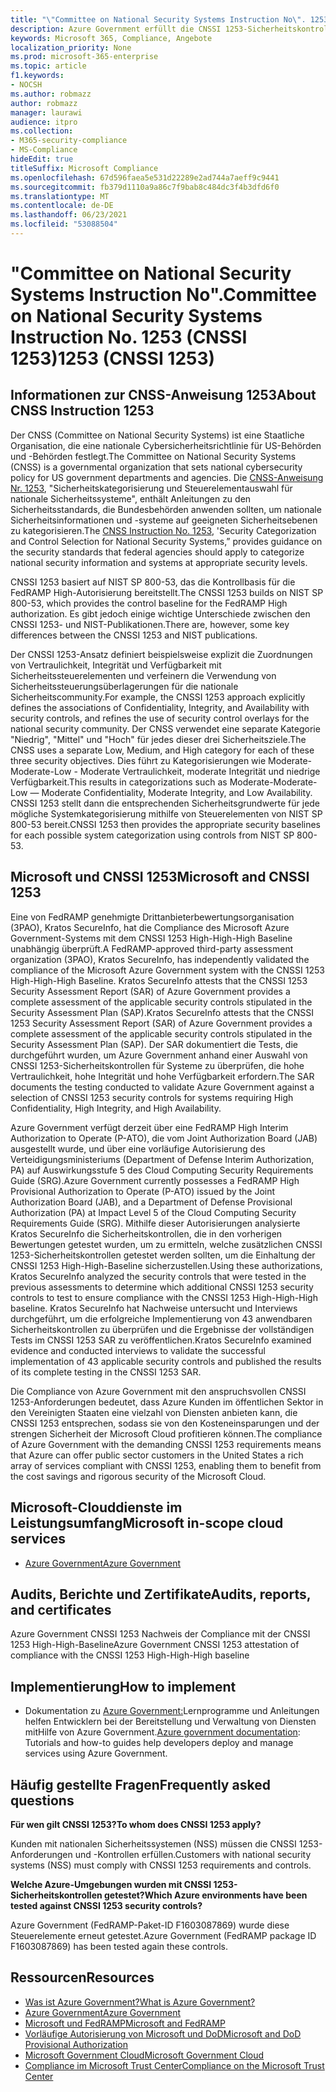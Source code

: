 ```yaml
---
title: "\"Committee on National Security Systems Instruction No\". 1253 (CNSSI 1253)"
description: Azure Government erfüllt die CNSSI 1253-Sicherheitskontrollen für US-Regierungssysteme, die hohe Vertraulichkeit, hohe Integrität und hohe Verfügbarkeit erfordern.
keywords: Microsoft 365, Compliance, Angebote
localization_priority: None
ms.prod: microsoft-365-enterprise
ms.topic: article
f1.keywords:
- NOCSH
ms.author: robmazz
author: robmazz
manager: laurawi
audience: itpro
ms.collection:
- M365-security-compliance
- MS-Compliance
hideEdit: true
titleSuffix: Microsoft Compliance
ms.openlocfilehash: 67d596faea5e531d22289e2ad744a7aeff9c9441
ms.sourcegitcommit: fb379d1110a9a86c7f9bab8c484dc3f4b3dfd6f0
ms.translationtype: MT
ms.contentlocale: de-DE
ms.lasthandoff: 06/23/2021
ms.locfileid: "53088504"
---
```

# <a name="committee-on-national-security-systems-instruction-no-1253-cnssi-1253"></a><span data-ttu-id="946d9-105">"Committee on National Security Systems Instruction No".</span><span class="sxs-lookup"><span data-stu-id="946d9-105">Committee on National Security Systems Instruction No.</span></span> <span data-ttu-id="946d9-106">1253 (CNSSI 1253)</span><span class="sxs-lookup"><span data-stu-id="946d9-106">1253 (CNSSI 1253)</span></span>

## <a name="about-cnss-instruction-1253"></a><span data-ttu-id="946d9-107">Informationen zur CNSS-Anweisung 1253</span><span class="sxs-lookup"><span data-stu-id="946d9-107">About CNSS Instruction 1253</span></span>

<span data-ttu-id="946d9-108">Der CNSS (Committee on National Security Systems) ist eine Staatliche Organisation, die eine nationale Cybersicherheitsrichtlinie für US-Behörden und -Behörden festlegt.</span><span class="sxs-lookup"><span data-stu-id="946d9-108">The Committee on National Security Systems (CNSS) is a governmental organization that sets national cybersecurity policy for US government departments and agencies.</span></span> <span data-ttu-id="946d9-109">Die [CNSS-Anweisung Nr. 1253](https://www.dss.mil/Portals/69/documents/io/rmf/CNSSI_No1253.pdf), "Sicherheitskategorisierung und Steuerelementauswahl für nationale Sicherheitssysteme", enthält Anleitungen zu den Sicherheitsstandards, die Bundesbehörden anwenden sollten, um nationale Sicherheitsinformationen und -systeme auf geeigneten Sicherheitsebenen zu kategorisieren.</span><span class="sxs-lookup"><span data-stu-id="946d9-109">The [CNSS Instruction No. 1253](https://www.dss.mil/Portals/69/documents/io/rmf/CNSSI_No1253.pdf), 'Security Categorization and Control Selection for National Security Systems,” provides guidance on the security standards that federal agencies should apply to categorize national security information and systems at appropriate security levels.</span></span>  
  
<span data-ttu-id="946d9-110">CNSSI 1253 basiert auf NIST SP 800-53, das die Kontrollbasis für die FedRAMP High-Autorisierung bereitstellt.</span><span class="sxs-lookup"><span data-stu-id="946d9-110">The CNSSI 1253 builds on NIST SP 800-53, which provides the control baseline for the FedRAMP High authorization.</span></span> <span data-ttu-id="946d9-111">Es gibt jedoch einige wichtige Unterschiede zwischen den CNSSI 1253- und NIST-Publikationen.</span><span class="sxs-lookup"><span data-stu-id="946d9-111">There are, however, some key differences between the CNSSI 1253 and NIST publications.</span></span>  
  
<span data-ttu-id="946d9-112">Der CNSSI 1253-Ansatz definiert beispielsweise explizit die Zuordnungen von Vertraulichkeit, Integrität und Verfügbarkeit mit Sicherheitssteuerelementen und verfeinern die Verwendung von Sicherheitssteuerungsüberlagerungen für die nationale Sicherheitscommunity.</span><span class="sxs-lookup"><span data-stu-id="946d9-112">For example, the CNSSI 1253 approach explicitly defines the associations of Confidentiality, Integrity, and Availability with security controls, and refines the use of security control overlays for the national security community.</span></span> <span data-ttu-id="946d9-113">Der CNSS verwendet eine separate Kategorie "Niedrig", "Mittel" und "Hoch" für jedes dieser drei Sicherheitsziele.</span><span class="sxs-lookup"><span data-stu-id="946d9-113">The CNSS uses a separate Low, Medium, and High category for each of these three security objectives.</span></span> <span data-ttu-id="946d9-114">Dies führt zu Kategorisierungen wie Moderate-Moderate-Low - Moderate Vertraulichkeit, moderate Integrität und niedrige Verfügbarkeit.</span><span class="sxs-lookup"><span data-stu-id="946d9-114">This results in categorizations such as Moderate-Moderate-Low — Moderate Confidentiality, Moderate Integrity, and Low Availability.</span></span> <span data-ttu-id="946d9-115">CNSSI 1253 stellt dann die entsprechenden Sicherheitsgrundwerte für jede mögliche Systemkategorisierung mithilfe von Steuerelementen von NIST SP 800-53 bereit.</span><span class="sxs-lookup"><span data-stu-id="946d9-115">CNSSI 1253 then provides the appropriate security baselines for each possible system categorization using controls from NIST SP 800-53.</span></span>

## <a name="microsoft-and-cnssi-1253"></a><span data-ttu-id="946d9-116">Microsoft und CNSSI 1253</span><span class="sxs-lookup"><span data-stu-id="946d9-116">Microsoft and CNSSI 1253</span></span>

<span data-ttu-id="946d9-117">Eine von FedRAMP genehmigte Drittanbieterbewertungsorganisation (3PAO), Kratos SecureInfo, hat die Compliance des Microsoft Azure Government-Systems mit dem CNSSI 1253 High-High-High Baseline unabhängig überprüft.</span><span class="sxs-lookup"><span data-stu-id="946d9-117">A FedRAMP-approved third-party assessment organization (3PAO), Kratos SecureInfo, has independently validated the compliance of the Microsoft Azure Government system with the CNSSI 1253 High-High-High Baseline.</span></span> <span data-ttu-id="946d9-118">Kratos SecureInfo attests that the CNSSI 1253 Security Assessment Report (SAR) of Azure Government provides a complete assessment of the applicable security controls stipulated in the Security Assessment Plan (SAP).</span><span class="sxs-lookup"><span data-stu-id="946d9-118">Kratos SecureInfo attests that the CNSSI 1253 Security Assessment Report (SAR) of Azure Government provides a complete assessment of the applicable security controls stipulated in the Security Assessment Plan (SAP).</span></span> <span data-ttu-id="946d9-119">Der SAR dokumentiert die Tests, die durchgeführt wurden, um Azure Government anhand einer Auswahl von CNSSI 1253-Sicherheitskontrollen für Systeme zu überprüfen, die hohe Vertraulichkeit, hohe Integrität und hohe Verfügbarkeit erfordern.</span><span class="sxs-lookup"><span data-stu-id="946d9-119">The SAR documents the testing conducted to validate Azure Government against a selection of CNSSI 1253 security controls for systems requiring High Confidentiality, High Integrity, and High Availability.</span></span>  
  
<span data-ttu-id="946d9-120">Azure Government verfügt derzeit über eine FedRAMP High Interim Authorization to Operate (P-ATO), die vom Joint Authorization Board (JAB) ausgestellt wurde, und über eine vorläufige Autorisierung des Verteidigungsministeriums (Department of Defense Interim Authorization, PA) auf Auswirkungsstufe 5 des Cloud Computing Security Requirements Guide (SRG).</span><span class="sxs-lookup"><span data-stu-id="946d9-120">Azure Government currently possesses a FedRAMP High Provisional Authorization to Operate (P-ATO) issued by the Joint Authorization Board (JAB), and a Department of Defense Provisional Authorization (PA) at Impact Level 5 of the Cloud Computing Security Requirements Guide (SRG).</span></span> <span data-ttu-id="946d9-121">Mithilfe dieser Autorisierungen analysierte Kratos SecureInfo die Sicherheitskontrollen, die in den vorherigen Bewertungen getestet wurden, um zu ermitteln, welche zusätzlichen CNSSI 1253-Sicherheitskontrollen getestet werden sollten, um die Einhaltung der CNSSI 1253 High-High-Baseline sicherzustellen.</span><span class="sxs-lookup"><span data-stu-id="946d9-121">Using these authorizations, Kratos SecureInfo analyzed the security controls that were tested in the previous assessments to determine which additional CNSSI 1253 security controls to test to ensure compliance with the CNSSI 1253 High-High-High baseline.</span></span> <span data-ttu-id="946d9-122">Kratos SecureInfo hat Nachweise untersucht und Interviews durchgeführt, um die erfolgreiche Implementierung von 43 anwendbaren Sicherheitskontrollen zu überprüfen und die Ergebnisse der vollständigen Tests im CNSSI 1253 SAR zu veröffentlichen.</span><span class="sxs-lookup"><span data-stu-id="946d9-122">Kratos SecureInfo examined evidence and conducted interviews to validate the successful implementation of 43 applicable security controls and published the results of its complete testing in the CNSSI 1253 SAR.</span></span>  
  
<span data-ttu-id="946d9-123">Die Compliance von Azure Government mit den anspruchsvollen CNSSI 1253-Anforderungen bedeutet, dass Azure Kunden im öffentlichen Sektor in den Vereinigten Staaten eine vielzahl von Diensten anbieten kann, die CNSSI 1253 entsprechen, sodass sie von den Kosteneinsparungen und der strengen Sicherheit der Microsoft Cloud profitieren können.</span><span class="sxs-lookup"><span data-stu-id="946d9-123">The compliance of Azure Government with the demanding CNSSI 1253 requirements means that Azure can offer public sector customers in the United States a rich array of services compliant with CNSSI 1253, enabling them to benefit from the cost savings and rigorous security of the Microsoft Cloud.</span></span>

## <a name="microsoft-in-scope-cloud-services"></a><span data-ttu-id="946d9-124">Microsoft-Clouddienste im Leistungsumfang</span><span class="sxs-lookup"><span data-stu-id="946d9-124">Microsoft in-scope cloud services</span></span>

- [<span data-ttu-id="946d9-125">Azure Government</span><span class="sxs-lookup"><span data-stu-id="946d9-125">Azure Government</span></span>](https://aka.ms/AzureCompliance)

## <a name="audits-reports-and-certificates"></a><span data-ttu-id="946d9-126">Audits, Berichte und Zertifikate</span><span class="sxs-lookup"><span data-stu-id="946d9-126">Audits, reports, and certificates</span></span>

<span data-ttu-id="946d9-127">Azure Government CNSSI 1253 Nachweis der Compliance mit der CNSSI 1253 High-High-Baseline</span><span class="sxs-lookup"><span data-stu-id="946d9-127">Azure Government CNSSI 1253 attestation of compliance with the CNSSI 1253 High-High-High baseline</span></span>

## <a name="how-to-implement"></a><span data-ttu-id="946d9-128">Implementierung</span><span class="sxs-lookup"><span data-stu-id="946d9-128">How to implement</span></span>

- <span data-ttu-id="946d9-129">Dokumentation zu [Azure Government:](/azure/azure-government/)Lernprogramme und Anleitungen helfen Entwicklern bei der Bereitstellung und Verwaltung von Diensten mitHilfe von Azure Government.</span><span class="sxs-lookup"><span data-stu-id="946d9-129">[Azure government documentation](/azure/azure-government/): Tutorials and how-to guides help developers deploy and manage services using Azure Government.</span></span>

## <a name="frequently-asked-questions"></a><span data-ttu-id="946d9-130">Häufig gestellte Fragen</span><span class="sxs-lookup"><span data-stu-id="946d9-130">Frequently asked questions</span></span>

<span data-ttu-id="946d9-131">**Für wen gilt CNSSI 1253?**</span><span class="sxs-lookup"><span data-stu-id="946d9-131">**To whom does CNSSI 1253 apply?**</span></span>

<span data-ttu-id="946d9-132">Kunden mit nationalen Sicherheitssystemen (NSS) müssen die CNSSI 1253-Anforderungen und -Kontrollen erfüllen.</span><span class="sxs-lookup"><span data-stu-id="946d9-132">Customers with national security systems (NSS) must comply with CNSSI 1253 requirements and controls.</span></span>

<span data-ttu-id="946d9-133">**Welche Azure-Umgebungen wurden mit CNSSI 1253-Sicherheitskontrollen getestet?**</span><span class="sxs-lookup"><span data-stu-id="946d9-133">**Which Azure environments have been tested against CNSSI 1253 security controls?**</span></span>

<span data-ttu-id="946d9-134">Azure Government (FedRAMP-Paket-ID F1603087869) wurde diese Steuerelemente erneut getestet.</span><span class="sxs-lookup"><span data-stu-id="946d9-134">Azure Government (FedRAMP package ID F1603087869) has been tested again these controls.</span></span>

## <a name="resources"></a><span data-ttu-id="946d9-135">Ressourcen</span><span class="sxs-lookup"><span data-stu-id="946d9-135">Resources</span></span>

- [<span data-ttu-id="946d9-136">Was ist Azure Government?</span><span class="sxs-lookup"><span data-stu-id="946d9-136">What is Azure Government?</span></span>](/azure/azure-government/documentation-government-welcome)
- [<span data-ttu-id="946d9-137">Azure Government</span><span class="sxs-lookup"><span data-stu-id="946d9-137">Azure Government</span></span>](https://aka.ms/Azure-Government)
- [<span data-ttu-id="946d9-138">Microsoft und FedRAMP</span><span class="sxs-lookup"><span data-stu-id="946d9-138">Microsoft and FedRAMP</span></span>](offering-fedramp.md)
- [<span data-ttu-id="946d9-139">Vorläufige Autorisierung von Microsoft und DoD</span><span class="sxs-lookup"><span data-stu-id="946d9-139">Microsoft and DoD Provisional Authorization</span></span>](offering-DoD-DISA-L2-L4-L5.md)
- [<span data-ttu-id="946d9-140">Microsoft Government Cloud</span><span class="sxs-lookup"><span data-stu-id="946d9-140">Microsoft Government Cloud</span></span>](https://www.microsoft.com/enterprise/government)
- [<span data-ttu-id="946d9-141">Compliance im Microsoft Trust Center</span><span class="sxs-lookup"><span data-stu-id="946d9-141">Compliance on the Microsoft Trust Center</span></span>](https://www.microsoft.com/trust-center/compliance/compliance-overview)
